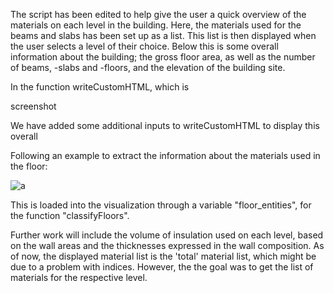 The script has been edited to help give the user a quick overview of the materials on each level in the building.
Here, the materials used for the beams and slabs has been set up as a list. This list is then displayed when the user selects a level of their choice.
Below this is some overall information about the building; the gross floor area, as well as the number of beams, -slabs and -floors, and the elevation of the building site.

In the function writeCustomHTML, which is 

screenshot

We have added some additional inputs to writeCustomHTML to display this overall




Following an example to extract the information about the materials used in the floor:

![a](https://user-images.githubusercontent.com/112398682/196029496-d110471b-bea0-4b34-8db6-6904ece0b35e.jpg)

This is loaded into the visualization through a variable "floor_entities", for the function "classifyFloors".
  

Further work will include the volume of insulation used on each level, based on the wall areas and the thicknesses expressed in the wall composition. 
As of now, the displayed material list is the 'total' material list, which might be due to a problem with indices. However, the the goal was to get the list of materials for the respective level.

